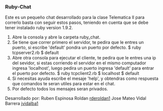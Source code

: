 ### Ruby-Chat
Este es un pequeño chat desarrollado para la clase Telematica II 
para correrlo basta con seguir estos pasos, teniendo en cuenta
que se debe tener instalado ruby  version 1.9.2.

1. Abre la consola y abre la carpeta ruby_chat.
2. Se tiene que correr primero el servidor, te pedira que le entres
   un puerto, si escribe 'default' pondra un puerto por defecto.
	$ ruby tcpserver2.rb
	$ default	
3. Abre otra consola para ejecutar el cliente, te pedira que le entres
   una ip del sevidor, si estas corriendo el servidor en el mismo computador
   ingresa 'localhost', luego pedira un puerto ingresa 'default' para entrar el puerto por defecto.
	$ ruby tcpclient2.rb
	$ localhost
	$ default
4. Si necesitas ayuda escribe el mesaje 'help', y obtendras como respuesta
     que comandos te seran utiles para estar en el chat.
5. Por defecto todos los mensajes seran privados.

Desarrollado por:
Ruben Espinosa Roldan [rderoldan1](www.github.com/rderoldan1)
Jose Mateo Vidal Barrera [jvidalba1](www.www.github.com/jvidalba1)

